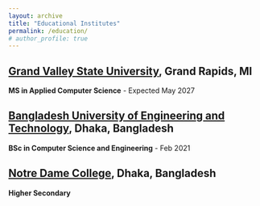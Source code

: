 ```yaml
---
layout: archive
title: "Educational Institutes"
permalink: /education/
# author_profile: true
---
```



## <a href="https://www.gvsu.edu/" target="_blank" rel="noopener noreferrer">Grand Valley State University</a>, Grand Rapids, MI
**MS in Applied Computer Science** - Expected May 2027


## <a href="https://www.buet.ac.bd/web/" target="_blank" rel="noopener noreferrer">Bangladesh University of Engineering and Technology</a>, Dhaka, Bangladesh
**BSc in Computer Science and Engineering** - Feb 2021


## <a href="https://www.ndc.edu.bd/" target="_blank" rel="noopener noreferrer">Notre Dame College</a>, Dhaka, Bangladesh
**Higher Secondary**